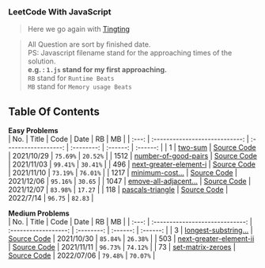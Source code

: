 ### LeetCode With JavaScript

> Here we go again with [Tingting](https://github.com/austinbabe/hackerRank/blob/master/README.md)

> All Question are sort by finished date.  
> PS: Javascript filename stand for the approaching times of the solution.  
> **e.g. : `1.js` stand for my first approaching.**  
> `RB` stand for `Runtime Beats`  
> `MB` stand for `Memory usage Beats`  
## Table Of Contents

**Easy Problems**  
|  No.  |             Title              |         Code         |    Date    |    RB    |    MB    |
| :---: | :----------------------------: | :------------------: | :--------: | :------: | :------: |
|   1   |        [two-sum][1web]         | [Source Code][1code] | 2021/10/29 | `75.69%` | `20.52%` |
| 1512  |  [number-of-good-pairs][3web]  | [Source Code][3code] | 2021/11/03 | `99.41%` | `30.41%` |
|  496  | [next-greater-element-i][4web] | [Source Code][4code] | 2021/11/10 | `73.19%` | `76.01%` |
| 1217  |    [minimum-cost...][6web]     | [Source Code][6code] | 2021/12/06 | `95.16%` | `30.65`  |
| 1047  | [emove-all-adjacent...][7web]  | [Source Code][7code] | 2021/12/07 | `83.98%` | `17.27`  |
|  118  |    [pascals-triangle][9web]    | [Source Code][9code] | 2022/7/14  | `96.75`  | `82.83`  |

**Medium Problems**  
|  No.  |              Title              |         Code         |    Date    |    RB    |    MB    |
| :---: | :-----------------------------: | :------------------: | :--------: | :------: | :------: |
|   3   |  [longest-substring...][2web]   | [Source Code][2code] | 2021/10/30 | `85.84%` | `26.38%` |
|  503  | [next-greater-element-ii][5web] | [Source Code][5code] | 2021/11/11 | `96.73%` | `74.12%` |
|  73   |    [set-matrix-zeroes][8web]    | [Source Code][8code] | 2022/07/06 | `79.48%` | `70.07%` |
<!-- URL Below -->

[1web]: https://leetcode.com/problems/two-sum/
[1code]:./src/easy/two-sum/1.js

[2web]: https://leetcode.com/problems/longest-substring-without-repeating-characters/
[2code]:./src/medium/longest-substring-without-repeating-characters/1.js

[3web]:https://leetcode.com/problems/number-of-good-pairs/
[3code]:./src/easy/number-of-good-pairs/1.js

[4web]:https://leetcode.com/problems/next-greater-element-i/
[4code]:./src/easy/next-greater-element-i/1.js

[5web]:https://leetcode.com/problems/next-greater-element-ii/
[5code]:./src/medium/next-greater-element-ii/1.js

[6web]:https://leetcode.com/problems/minimum-cost-to-move-chips-to-the-same-position/
[6code]:./src/easy/minimum-cost-to-move-chips-to-the-same-position/1.js

[7web]:https://leetcode.com/problems/remove-all-adjacent-duplicates-in-string/
[7code]:./src/easy/remove-all-adjacent-duplicates-in-string/1.js

[8web]:https://leetcode.com/problems/set-matrix-zeroes/
[8code]:./src/medium/set-matrix-zeroes/1.js

[9web]:https://leetcode.com/problems/pascals-triangle/ 
[9code]:./src/easy/pascals-triangle/1.js